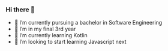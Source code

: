 ### Hi there 👋
- 🔭 I’m currently pursuing a bachelor in Software Engineering
- 🔭 I’m in my final 3rd year
- 🌱 I’m currently learning Kotlin
- 👯 I’m looking to start learning Javascript next
<!--
**RayenBMoussa/RayenBMoussa** is a ✨ _special_ ✨ repository because its `README.md` (this file) appears on your GitHub profile.

Here are some ideas to get you started:

- 🔭 I’m currently working on ...
- 🌱 I’m currently learning ...
- 👯 I’m looking to collaborate on ...
- 🤔 I’m looking for help with ...
- 💬 Ask me about ...
- 📫 How to reach me: ...
- 😄 Pronouns: ...
- ⚡ Fun fact: ...
-->
